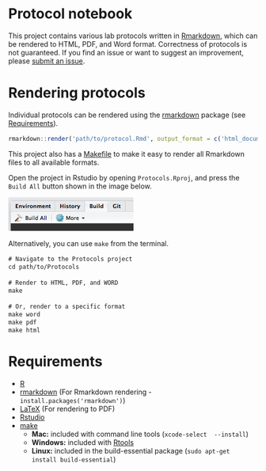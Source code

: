 # Protocol notebook

This project contains various lab protocols written in [Rmarkdown](http://rmarkdown.rstudio.com), which can be rendered to HTML, PDF, and Word format. Correctness of protocols is not guaranteed. If you find an issue or want to suggest an improvement, please [submit an issue](https://github.com/EricEdwardBryant/Protocols/issues).

# Rendering protocols

Individual protocols can be rendered using the [rmarkdown](http://rmarkdown.rstudio.com) package (see [Requirements](#Requirements)).

```r
rmarkdown::render('path/to/protocol.Rmd', output_format = c('html_document', 'pdf_document', 'word_document'))
```

This project also has a [Makefile](https://en.wikipedia.org/wiki/Make_(software)) to make it easy to render all Rmarkdown files to all available formats.

Open the project in Rstudio by opening `Protocols.Rproj`, and press the `Build All` button shown in the image below.

![](figures/build-all-button.png)

Alternatively, you can use `make` from the terminal.

```shell
# Navigate to the Protocols project
cd path/to/Protocols

# Render to HTML, PDF, and WORD
make

# Or, render to a specific format
make word
make pdf
make html
```

# Requirements

- [R](https://cloud.r-project.org)
- [rmarkdown](http://rmarkdown.rstudio.com) (For Rmarkdown rendering - `install.packages('rmarkdown')`)
- [LaTeX](https://latex-project.org/ftp.html) (For rendering to PDF)
- [Rstudio](https://www.rstudio.com/products/rstudio/download/)
- [make](https://en.wikipedia.org/wiki/Make_(software))
    - **Mac:** included with command line tools (`xcode-select  --install`)
    - **Windows:** included with [Rtools](https://cran.r-project.org/bin/windows/Rtools/)
    - **Linux:** included in the build-essential package (`sudo apt-get install build-essential`)
